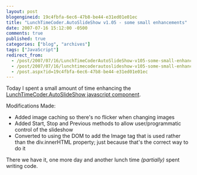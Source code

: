 ```yaml
---
layout: post
blogengineid: 19c4fbfa-6ec6-47b8-be44-e31ed01e01ec
title: "LunchTimeCoder.AutoSlideShow v1.05 - some small enhancements"
date: 2007-07-16 15:12:00 -0500
comments: true
published: true
categories: ["blog", "archives"]
tags: ["JavaScript"]
redirect_from: 
  - /post/2007/07/16/LunchTimeCoderAutoSlideShow-v105-some-small-enhancements
  - /post/2007/07/16/lunchtimecoderautoslideshow-v105-some-small-enhancements
  - /post.aspx?id=19c4fbfa-6ec6-47b8-be44-e31ed01e01ec
---
```

<!-- more -->

Today I spent a small amount of time enhancing the <a href="/Download/LunchTimeCoder/JavaScript/AutoSlideShow/">LunchTimeCoder.AutoSlideShow javascript component</a>.

Modifications Made:
<ul>
<li>Added image caching so there's no flicker when changing images</li>
<li>Added Start, Stop and Previous methods to allow user/programmatic control of the slideshow</li>
<li>Converted to using the DOM to add the Image tag that is used rather than the div.innerHTML property; just because that's the correct way to do it</li>
</ul>

There we have it, one more day and another lunch time *(partially)* spent writing code.
